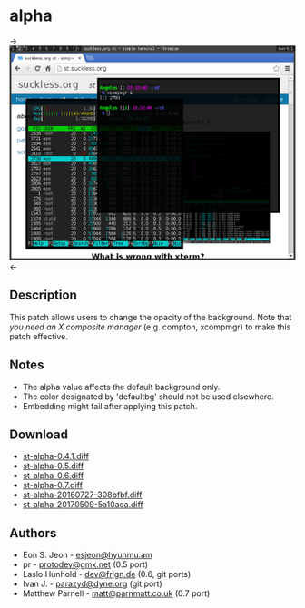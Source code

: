 alpha
=====

->[![Screenshot](st-alpha-s.png)](st-alpha.png)<-

Description
-----------

This patch allows users to change the opacity of the background.
Note that *you need an X composite manager* (e.g. compton, xcompmgr) to
make this patch effective.

Notes
-----

 - The alpha value affects the default background only.
 - The color designated by 'defaultbg' should not be used elsewhere.
 - Embedding might fail after applying this patch.

Download
--------

 * [st-alpha-0.4.1.diff](st-alpha-0.4.1.diff)
 * [st-alpha-0.5.diff](st-alpha-0.5.diff)
 * [st-alpha-0.6.diff](st-alpha-0.6.diff)
 * [st-alpha-0.7.diff](st-alpha-0.7.diff)
 * [st-alpha-20160727-308bfbf.diff](st-alpha-20160727-308bfbf.diff)
 * [st-alpha-20170509-5a10aca.diff](st-alpha-20170509-5a10aca.diff)

Authors
-------

 * Eon S. Jeon - <esjeon@hyunmu.am>
 * pr - <protodev@gmx.net> (0.5 port)
 * Laslo Hunhold - <dev@frign.de> (0.6, git ports)
 * Ivan J. - <parazyd@dyne.org> (git port)
 * Matthew Parnell - <matt@parnmatt.co.uk> (0.7 port)

